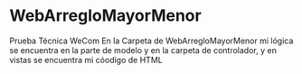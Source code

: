 # WebArregloMayorMenor
Prueba Técnica WeCom
En la Carpeta de WebArregloMayorMenor  mi lógica se encuentra en la parte de modelo y en la carpeta de controlador, y en vistas se encuentra mi cóodigo de HTML
